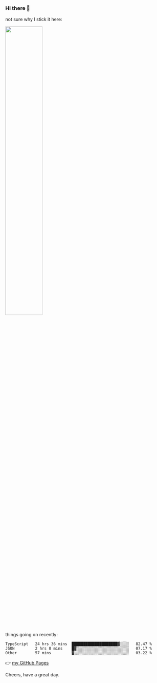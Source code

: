 ### Hi there 👋

not sure why I stick it here:

[<img width="48%" src="https://github-readme-stats.vercel.app/api?username=ykzhukian&show_icons=true&theme=dracula">](https://github.com/anuraghazra/github-readme-stats)


things going on recently:

<!--START_SECTION:waka-->

```text
TypeScript   24 hrs 36 mins  ████████████████████▓░░░░   82.47 %
JSON         2 hrs 8 mins    █▓░░░░░░░░░░░░░░░░░░░░░░░   07.17 %
Other        57 mins         ▓░░░░░░░░░░░░░░░░░░░░░░░░   03.22 %
```

<!--END_SECTION:waka-->

👉 [my GitHub Pages](https://ykzhukian.github.io)

Cheers, have a great day.

